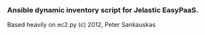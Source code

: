 ### Ansible dynamic inventory script for Jelastic EasyPaaS.

Based heavily on ec2.py (c) 2012, Peter Sankauskas
